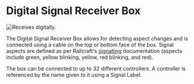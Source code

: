 # Digital Signal Receiver Box

![Receives digitally.](block:computronics:digital_box@0)

The Digital Signal Receiver Box allows for detecting aspect changes and is connected using a cable on the top or bottom face of the box. Signal aspects are defined as per Railcraft's [signalling](http://railcraft.info/wiki/guide:signalling) documentation (aspects include green, yellow blinking, yellow, red blinking, and red).

The box can be connected to up to 32 different controllers. A controller is referenced by the name given to it using a Signal Label.
